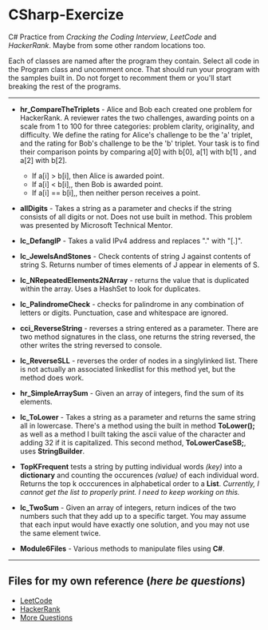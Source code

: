 # CSharp-Exercize

C# Practice from *Cracking the Coding Interview*, *LeetCode* and *HackerRank*. Maybe from some other random locations too.

Each of classes are named after the program they contain. Select all code in the Program class and uncomment once. That should run your program with the samples built in.  Do not forget to recomment them or you'll start breaking the rest of the programs.

-----------

- **hr_CompareTheTriplets** - Alice and Bob each created one problem for HackerRank. A reviewer rates the two challenges, awarding points on a scale from 1 to 100 for three categories: problem clarity, originality, and difficulty. We define the rating for Alice's challenge to be the 'a' triplet, and the rating for Bob's challenge to be the 'b' triplet. Your task is to find their comparison points by comparing a[0] with b[0], a[1] with b[1] , and a[2] with b[2].
    - If a[i] > b[i], then Alice is awarded  point.
    - If a[i] < b[i],, then Bob is awarded  point.
    - If a[i] == b[i],, then neither person receives a point.

- **allDigits** - Takes a string as a parameter and checks if the string consists of all digits or not. Does not use built in method. This problem was presented by Microsoft Technical Mentor.

- **lc_DefangIP** - Takes a valid IPv4 address and replaces "." with "[.]".

- **lc_JewelsAndStones** - Check contents of string J against contents of string S. Returns number of times elements of J appear in elements of S.

- **lc_NRepeatedElements2NArray** - returns the value that is duplicated within the array. Uses a HashSet to look for duplicates.

- **lc_PalindromeCheck** - checks for palindrome in any combination of letters or digits. Punctuation, case and whitespace are ignored.

- **cci_ReverseString** - reverses a string entered as a parameter. There are two method signatures in the class, one returns the string reversed, the other writes the string reversed to console.

- **lc_ReverseSLL** - reverses the order of nodes in a singlylinked list. There is not actually an associated linkedlist for this method yet, but the method does work.

- **hr_SimpleArraySum** - Given an array of integers, find the sum of its elements.

- **lc_ToLower** - Takes a string as a parameter and returns the same string all in lowercase. There's a method using the built in method **ToLower();** as well as a method I built taking the ascii value of the character and adding 32 if it is capitalized. This second method, **ToLowerCaseSB;**, uses **StringBuilder**.

- **TopKFrequent** tests a string by putting individual words *(key)* into a **dictionary** and counting the occurences *(value)* of each individual word. Returns the top k occcurences in alphabetical order to a **List**. _Currently, I cannot get the list to properly print. I need to keep working on this._

- **lc_TwoSum** - Given an array of integers, return indices of the two numbers such that they add up to a specific target. You may assume that each input would have exactly one solution, and you may not use the same element twice.

- **Module6Files** - Various methods to manipulate files using **C#**.

-----------

## Files for my own reference (*here be questions*)

- [LeetCode](http://www.leetcode.com)
- [HackerRank](http://www.hackerrank.com)
- [More Questions](https://ankitsharmablogs.com/csharp-coding-questions-for-technical-interviews/)
